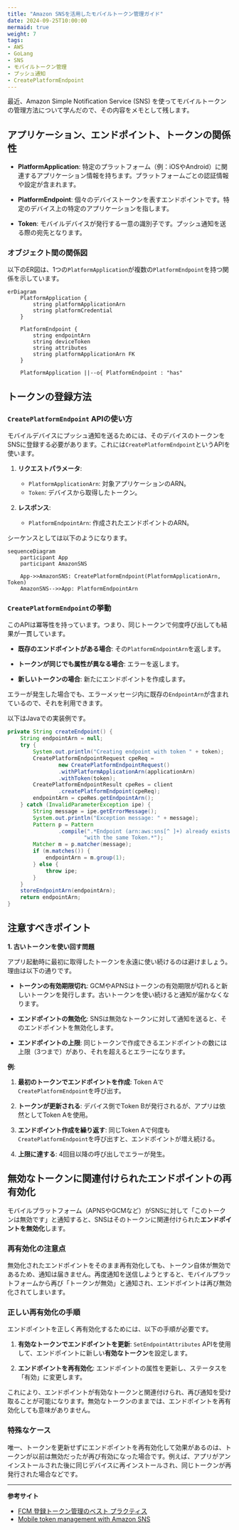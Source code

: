 ```yaml
---
title: "Amazon SNSを活用したモバイルトークン管理ガイド"
date: 2024-09-25T10:00:00
mermaid: true
weight: 7
tags:
- AWS
- GoLang
- SNS
- モバイルトークン管理
- プッシュ通知
- CreatePlatformEndpoint
---
```


最近、Amazon Simple Notification Service (SNS) を使ってモバイルトークンの管理方法について学んだので、その内容をメモとして残します。

## アプリケーション、エンドポイント、トークンの関係性

- **PlatformApplication**: 特定のプラットフォーム（例：iOSやAndroid）に関連するアプリケーション情報を持ちます。プラットフォームごとの認証情報や設定が含まれます。

- **PlatformEndpoint**: 個々のデバイストークンを表すエンドポイントです。特定のデバイス上の特定のアプリケーションを指します。

- **Token**: モバイルデバイスが発行する一意の識別子です。プッシュ通知を送る際の宛先となります。

### オブジェクト間の関係図

以下のER図は、1つの`PlatformApplication`が複数の`PlatformEndpoint`を持つ関係を示しています。

```mermaid
erDiagram
    PlatformApplication {
        string platformApplicationArn
        string platformCredential
    }

    PlatformEndpoint {
        string endpointArn
        string deviceToken
        string attributes
        string platformApplicationArn FK
    }

    PlatformApplication ||--o{ PlatformEndpoint : "has"
```

## トークンの登録方法

### `CreatePlatformEndpoint` APIの使い方

モバイルデバイスにプッシュ通知を送るためには、そのデバイスのトークンをSNSに登録する必要があります。これには`CreatePlatformEndpoint`というAPIを使います。

1. **リクエストパラメータ**:
   - `PlatformApplicationArn`: 対象アプリケーションのARN。
   - `Token`: デバイスから取得したトークン。

2. **レスポンス**:
   - `PlatformEndpointArn`: 作成されたエンドポイントのARN。

シーケンスとしては以下のようになります。

```mermaid
sequenceDiagram
    participant App
    participant AmazonSNS

    App->>AmazonSNS: CreatePlatformEndpoint(PlatformApplicationArn, Token)
    AmazonSNS-->>App: PlatformEndpointArn
```

### `CreatePlatformEndpoint`の挙動

このAPIは冪等性を持っています。つまり、同じトークンで何度呼び出しても結果が一貫しています。

- **既存のエンドポイントがある場合**: その`PlatformEndpointArn`を返します。

- **トークンが同じでも属性が異なる場合**: エラーを返します。

- **新しいトークンの場合**: 新たにエンドポイントを作成します。

エラーが発生した場合でも、エラーメッセージ内に既存の`EndpointArn`が含まれているので、それを利用できます。

以下はJavaでの実装例です。

```java
private String createEndpoint() {
    String endpointArn = null;
    try {
        System.out.println("Creating endpoint with token " + token);
        CreatePlatformEndpointRequest cpeReq = 
                new CreatePlatformEndpointRequest()
                .withPlatformApplicationArn(applicationArn)
                .withToken(token);
        CreatePlatformEndpointResult cpeRes = client
                .createPlatformEndpoint(cpeReq);
        endpointArn = cpeRes.getEndpointArn();
    } catch (InvalidParameterException ipe) {
        String message = ipe.getErrorMessage();
        System.out.println("Exception message: " + message);
        Pattern p = Pattern
                .compile(".*Endpoint (arn:aws:sns[^ ]+) already exists " +
                        "with the same Token.*");
        Matcher m = p.matcher(message);
        if (m.matches()) {
            endpointArn = m.group(1);
        } else {
            throw ipe;
        }
    }
    storeEndpointArn(endpointArn);
    return endpointArn;
}
```

## 注意すべきポイント

**1. 古いトークンを使い回す問題**

アプリ起動時に最初に取得したトークンを永遠に使い続けるのは避けましょう。理由は以下の通りです。

- **トークンの有効期限切れ**: GCMやAPNSはトークンの有効期限が切れると新しいトークンを発行します。古いトークンを使い続けると通知が届かなくなります。

- **エンドポイントの無効化**: SNSは無効なトークンに対して通知を送ると、そのエンドポイントを無効化します。

- **エンドポイントの上限**: 同じトークンで作成できるエンドポイントの数には上限（3つまで）があり、それを超えるとエラーになります。

**例**:

1. **最初のトークンでエンドポイントを作成**: Token Aで`CreatePlatformEndpoint`を呼び出す。

2. **トークンが更新される**: デバイス側でToken Bが発行されるが、アプリは依然としてToken Aを使用。

3. **エンドポイント作成を繰り返す**: 同じToken Aで何度も`CreatePlatformEndpoint`を呼び出すと、エンドポイントが増え続ける。

4. **上限に達する**: 4回目以降の呼び出しでエラーが発生。

## 無効なトークンに関連付けられたエンドポイントの再有効化

モバイルプラットフォーム（APNSやGCMなど）がSNSに対して「このトークンは無効です」と通知すると、SNSはそのトークンに関連付けられた**エンドポイントを無効化**します。

### 再有効化の注意点

無効化されたエンドポイントをそのまま再有効化しても、トークン自体が無効であるため、通知は届きません。再度通知を送信しようとすると、モバイルプラットフォームから再び「トークンが無効」と通知され、エンドポイントは再び無効化されてしまいます。

### 正しい再有効化の手順

エンドポイントを正しく再有効化するためには、以下の手順が必要です。

1. **有効なトークンでエンドポイントを更新**: `SetEndpointAttributes` APIを使用して、エンドポイントに新しい**有効なトークン**を設定します。

2. **エンドポイントを再有効化**: エンドポイントの属性を更新し、ステータスを「有効」に変更します。

これにより、エンドポイントが有効なトークンと関連付けられ、再び通知を受け取ることが可能になります。無効なトークンのままでは、エンドポイントを再有効化しても意味がありません。

### 特殊なケース

唯一、トークンを更新せずにエンドポイントを再有効化して効果があるのは、トークンが以前は無効だったが再び有効になった場合です。例えば、アプリがアンインストールされた後に同じデバイスに再インストールされ、同じトークンが再発行された場合などです。

---

**参考サイト**

- [FCM 登録トークン管理のベスト プラクティス](https://firebase.google.com/docs/cloud-messaging/manage-tokens?hl=ja)
- [Mobile token management with Amazon SNS](https://aws.amazon.com/jp/blogs/mobile/mobile-token-management-with-amazon-sns/)
